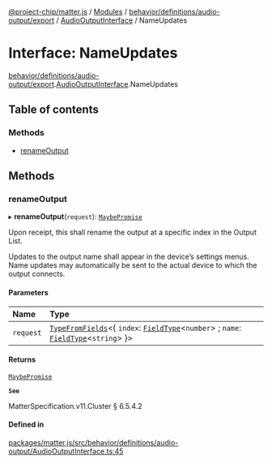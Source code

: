 [@project-chip/matter.js](../README.md) / [Modules](../modules.md) / [behavior/definitions/audio-output/export](../modules/behavior_definitions_audio_output_export.md) / [AudioOutputInterface](../modules/behavior_definitions_audio_output_export.AudioOutputInterface.md) / NameUpdates

# Interface: NameUpdates

[behavior/definitions/audio-output/export](../modules/behavior_definitions_audio_output_export.md).[AudioOutputInterface](../modules/behavior_definitions_audio_output_export.AudioOutputInterface.md).NameUpdates

## Table of contents

### Methods

- [renameOutput](behavior_definitions_audio_output_export.AudioOutputInterface.NameUpdates.md#renameoutput)

## Methods

### renameOutput

▸ **renameOutput**(`request`): [`MaybePromise`](../modules/util_export.md#maybepromise)

Upon receipt, this shall rename the output at a specific index in the Output List.

Updates to the output name shall appear in the device’s settings menus. Name updates may automatically be
sent to the actual device to which the output connects.

#### Parameters

| Name | Type |
| :------ | :------ |
| `request` | [`TypeFromFields`](../modules/tlv_export.md#typefromfields)\<\{ `index`: [`FieldType`](tlv_export.FieldType.md)\<`number`\> ; `name`: [`FieldType`](tlv_export.FieldType.md)\<`string`\>  }\> |

#### Returns

[`MaybePromise`](../modules/util_export.md#maybepromise)

**`See`**

MatterSpecification.v11.Cluster § 6.5.4.2

#### Defined in

[packages/matter.js/src/behavior/definitions/audio-output/AudioOutputInterface.ts:45](https://github.com/project-chip/matter.js/blob/558e12c94a201592c28c7bc0743705360b3e5ca6/packages/matter.js/src/behavior/definitions/audio-output/AudioOutputInterface.ts#L45)
